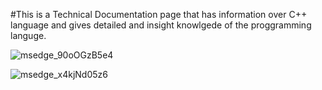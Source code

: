 #This is a Technical Documentation page that has information over C++ language and gives detailed and insight knowlgede of the proggramming languge.


![msedge_90oOGzB5e4](https://github.com/JohnBossco/Technical-Documentation-Page/assets/108234177/c7b82b3a-cd64-4e19-83c2-80c106ea9f29)

![msedge_x4kjNd05z6](https://github.com/JohnBossco/Technical-Documentation-Page/assets/108234177/7bc19a95-72c4-4d08-8bf8-25badd6be793)
